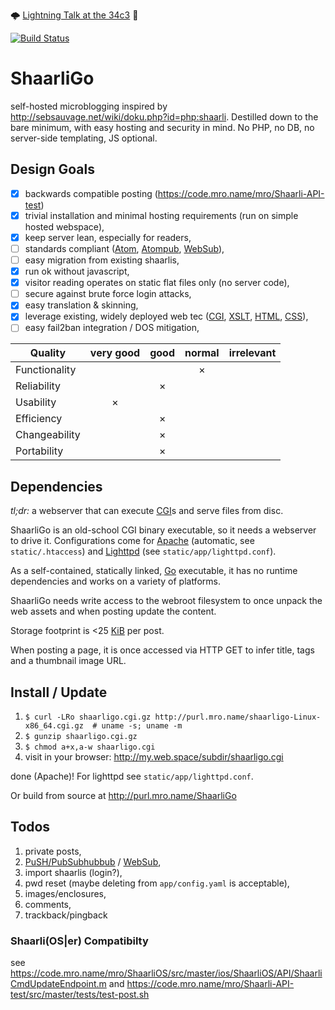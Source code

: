 
🌩 [Lightning Talk at the 34c3](https://events.ccc.de/congress/2017/wiki/Lightning:ShaarliGo:_self-hosted_microblogging) 🚀

[![Build Status](https://travis-ci.org/mro/ShaarliGo.svg?branch=master)](https://travis-ci.org/mro/ShaarliGo)

# ShaarliGo

self-hosted microblogging inspired by
http://sebsauvage.net/wiki/doku.php?id=php:shaarli. Destilled down to the bare
minimum, with easy hosting and security in mind. No PHP, no DB, no server-side
templating, JS optional.

## Design Goals

- [x] backwards compatible posting (https://code.mro.name/mro/Shaarli-API-test)
- [x] trivial installation and minimal hosting requirements (run on simple hosted webspace),
- [x] keep server lean, especially for readers,
- [ ] standards compliant ([Atom](https://tools.ietf.org/html/rfc4287),
  [Atompub](https://tools.ietf.org/html/rfc5023),
  [WebSub](https://www.w3.org/TR/websub/)),
- [ ] easy migration from existing shaarlis,
- [x] run ok without javascript,
- [x] visitor reading operates on static flat files only (no server code),
- [ ] secure against brute force login attacks,
- [x] easy translation & skinning,
- [x] leverage existing, widely deployed web tec ([CGI](https://tools.ietf.org/html/rfc3875), [XSLT](https://www.w3.org/TR/xslt-10/),
  [HTML](https://www.w3.org/TR/xhtml11/), [CSS](https://www.w3.org/TR/CSS/)),
- [ ] easy fail2ban integration / DOS mitigation,

| Quality         | very good | good | normal | irrelevant |
|-----------------|:---------:|:----:|:------:|:----------:|
| Functionality   |           |      |    ×   |            |
| Reliability     |           |  ×   |        |            |
| Usability       |     ×     |      |        |            |
| Efficiency      |           |  ×   |        |            |
| Changeability   |           |  ×   |        |            |
| Portability     |           |  ×   |        |            |

## Dependencies

_tl;dr:_ a webserver that can execute [CGI](https://tools.ietf.org/html/rfc3875)s and serve files
from disc.

ShaarliGo is an old-school CGI binary executable, so it needs a webserver to drive it.
Configurations come for [Apache](http://httpd.apache.org/) (automatic, see `static/.htaccess`) and
[Lighttpd](http://www.lighttpd.net/) (see `static/app/lighttpd.conf`).

As a self-contained, statically linked, [Go](https://golang.org/) executable, it has no runtime
dependencies and works on a variety of platforms.

ShaarliGo needs write access to the webroot filesystem to once unpack the web assets and when posting
update the content.

Storage footprint is <25 [KiB](https://en.wikipedia.org/wiki/Kibibyte) per post.

When posting a page, it is once accessed via HTTP GET to infer title, tags and a thumbnail image
URL.

## Install / Update

1. `$ curl -LRo shaarligo.cgi.gz http://purl.mro.name/shaarligo-Linux-x86_64.cgi.gz  # uname -s; uname -m`
2. `$ gunzip shaarligo.cgi.gz`
3. `$ chmod a+x,a-w shaarligo.cgi`
4. visit in your browser: http://my.web.space/subdir/shaarligo.cgi

done (Apache)! For lighttpd see `static/app/lighttpd.conf`.

Or build from source at http://purl.mro.name/ShaarliGo

## Todos

1. private posts,
2. [PuSH/PubSubhubbub](https://github.com/pubsubhubbub/pubsubhubbub) / [WebSub](https://www.w3.org/TR/websub/),
3. import shaarlis (login?),
4. pwd reset (maybe deleting from `app/config.yaml` is acceptable),
5. images/enclosures,
7. comments,
8. trackback/pingback

### Shaarli(OS|er) Compatibilty

see https://code.mro.name/mro/ShaarliOS/src/master/ios/ShaarliOS/API/ShaarliCmdUpdateEndpoint.m
and https://code.mro.name/mro/Shaarli-API-test/src/master/tests/test-post.sh
